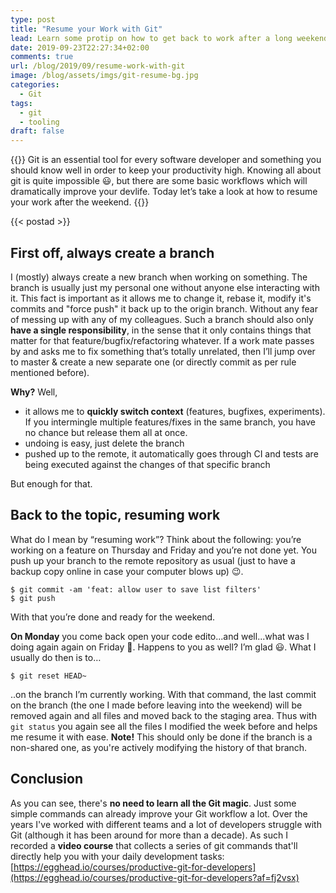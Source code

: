 ```yaml
---
type: post
title: "Resume your Work with Git"
lead: Learn some protip on how to get back to work after a long weekend.
date: 2019-09-23T22:27:34+02:00
comments: true
url: /blog/2019/09/resume-work-with-git
image: /blog/assets/imgs/git-resume-bg.jpg
categories:
  - Git
tags:
  - git
  - tooling
draft: false
---
```


{{<intro>}}
  Git is an essential tool for every software developer and something you should know well in order to keep your productivity high. Knowing all about git is quite impossible 😃, but there are some basic workflows which will dramatically improve your devlife. Today let’s take a look at how to resume your work after the weekend.
{{</intro>}}
<!--more-->

{{< postad >}}

## First off, always create a branch

I (mostly) always create a new branch when working on something. The branch is usually just my personal one without anyone else interacting with it. This fact is important as it allows me to change it, rebase it, modify it's commits and "force push" it back up to the origin branch. Without any fear of messing up with any of my colleagues. Such a branch should also only **have a single responsibility**, in the sense that it only contains things that matter for that feature/bugfix/refactoring whatever. If a work mate passes by and asks me to fix something that’s totally unrelated, then I’ll jump over to master & create a new separate one (or directly commit as per rule mentioned before).

**Why?** Well,

- it allows me to **quickly switch context** (features, bugfixes, experiments). If you intermingle multiple features/fixes in the same branch, you have no chance but release them all at once.
- undoing is easy, just delete the branch
- pushed up to the remote, it automatically goes through CI and tests are being executed against the changes of that specific branch

But enough for that.

## Back to the topic, resuming work

What do I mean by “resuming work”? Think about the following: you’re working on a feature on Thursday and Friday and you’re not done yet. You push up your branch to the remote repository as usual (just to have a backup copy online in case your computer blows up) :wink:.

```
$ git commit -am 'feat: allow user to save list filters'
$ git push
```

With that you’re done and ready for the weekend.

**On Monday** you come back open your code edito...and well...what was I doing again again on Friday 🤔. Happens to you as well? I’m glad 😃. What I usually do then is to…

```
$ git reset HEAD~
```

..on the branch I’m currently working. With that command, the last commit on the branch (the one I made before leaving into the weekend) will be removed again and all files and moved back to the staging area. Thus with `git status` you again see all the files I modified the week before and helps me resume it with ease. **Note!** This should only be done if the branch is a non-shared one, as you're actively modifying the history of that branch.

## Conclusion

As you can see, there's **no need to learn all the Git magic**. Just some simple commands can already improve your Git workflow a lot. Over the years I've worked with different teams and a lot of developers struggle with Git (although it has been around for more than a decade). As such I recorded a **video course** that collects a series of git commands that'll directly help you with your daily development tasks: [https://egghead.io/courses/productive-git-for-developers](https://egghead.io/courses/productive-git-for-developers?af=fj2vsx)
